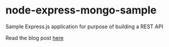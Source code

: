 # node-express-mongo-sample

Sample Express.js application for purpose of building a REST API

Read the blog post [here](https://medium.com/@jeffandersen/building-a-node-js-rest-api-with-express-backed-by-mongodb-df6bf585fc19)
